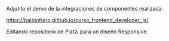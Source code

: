 Adjunto el demo de la integraciones de componentes realizada:

https://balbinfurio.github.io/curso_frontend_developer_js/

Editando repositorio de Platzi para un diseño Responsive.